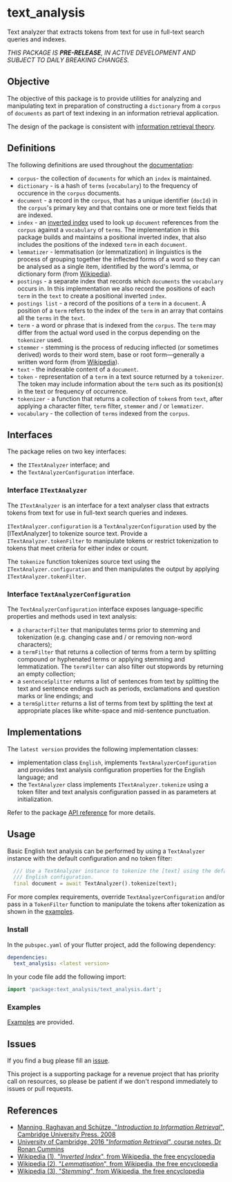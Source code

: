 <!-- 
BSD 3-Clause License
Copyright (c) 2022, GM Consult Pty Ltd
All rights reserved. 
-->

# text_analysis

Text analyzer that extracts tokens from text for use in full-text search queries and indexes. 

*THIS PACKAGE IS **PRE-RELEASE**, IN ACTIVE DEVELOPMENT AND SUBJECT TO DAILY BREAKING CHANGES.*

## Objective

The objective of this package is to provide utilities for analyzing and manipulating text in preparation of constructing a `dictionary` from a `corpus` of `documents` as part of text indexing in an information retrieval application.

The design of the package is consistent with [information retrieval theory](https://nlp.stanford.edu/IR-book/pdf/irbookonlinereading.pdf).

## Definitions

The following definitions are used throughout the [documentation](https://pub.dev/documentation/text_indexing/latest/):

* `corpus`- the collection of `documents` for which an `index` is maintained.
* `dictionary` - is a hash of `terms` (`vocabulary`) to the frequency of occurence in the `corpus` documents.
* `document` - a record in the `corpus`, that has a unique identifier (`docId`) in the `corpus`'s primary key and that contains one or more text fields that are indexed.
* `index` - an [inverted index](https://en.wikipedia.org/wiki/Inverted_index) used to look up `document` references from the `corpus` against a `vocabulary` of `terms`. The implementation in this package builds and maintains a positional inverted index, that also includes the positions of the indexed `term` in each `document`.
* `lemmatizer` - lemmatisation (or lemmatization) in linguistics is the process of grouping together the inflected forms of a word so they can be analysed as a single item, identified by the word's lemma, or dictionary form (from [Wikipedia](https://en.wikipedia.org/wiki/Lemmatisation)).
* `postings` - a separate index that records which `documents` the `vocabulary` occurs in. In this implementation we also record the positions of each `term` in the `text` to create a positional inverted `index`.
* `postings list` - a record of the positions of a `term` in a `document`. A position of a `term` refers to the index of the `term` in an array that contains all the `terms` in the `text`.
* `term` - a word or phrase that is indexed from the `corpus`. The `term` may differ from the actual word used in the corpus depending on the `tokenizer` used.
* `stemmer` -  stemming is the process of reducing inflected (or sometimes derived) words to their word stem, base or root form—generally a written word form (from [Wikipedia](https://en.wikipedia.org/wiki/Stemming)).
* `text` - the indexable content of a `document`.
* `token` - representation of a `term` in a text source returned by a `tokenizer`. The token may include information about the `term` such as its position(s) in the text or frequency of occurrence.
* `tokenizer` - a function that returns a collection of `token`s from `text`, after applying a character filter, `term` filter, `stemmer` and / or `lemmatizer`.
* `vocabulary` - the collection of `terms` indexed from the `corpus`.

## Interfaces

The package relies on two key interfaces:
* the `ITextAnalyzer` interface; and
* the `TextAnalyzerConfiguration` interface.

### Interface `ITextAnalyzer`

The `ITextAnalyzer` is an interface for a text analyser class that extracts tokens from text for use in full-text search queries and indexes. 

`ITextAnalyzer.configuration` is a `TextAnalyzerConfiguration` used by the [ITextAnalyzer] to tokenize source text.
Provide a `ITextAnalyzer.tokenFilter`  to manipulate tokens or restrict tokenization to tokens that meet criteria for either index or count.

The `tokenize` function tokenizes source text using the `ITextAnalyzer.configuration` and then manipulates the output by applying `ITextAnalyzer.tokenFilter`.

### Interface `TextAnalyzerConfiguration`

The `TextAnalyzerConfiguration` interface exposes language-specific properties and methods used in text analysis: 
* a `characterFilter` that manipulates terms prior to stemming and tokenization (e.g. changing case and / or removing non-word characters);
* a `termFilter` that returns a collection of terms from a term by splitting compound or hyphenated terms or applying stemming and lemmatization. The `termFilter` can also filter out stopwords by returning an empty collection;
* a `sentenceSplitter` returns a list of sentences from text by splitting the text and sentence endings such as periods, exclamations and question marks or line endings; and
* a `termSplitter` returns a list of terms from text by splitting the text at appropriate places like white-space and mid-sentence punctuation.

## Implementations

The `latest version` provides the following implementation classes:
* implementation class `English`, implements `TextAnalyzerConfiguration` and provides text analysis configuration properties for the English language; and
* the `TextAnalyzer` class implements `ITextAnalyzer.tokenize` using a token filter and text analysis configuration passed in as parameters at initialization.

Refer to the package [API reference](https://pub.dev/documentation/text_analysis/latest/) for more details.

## Usage

Basic English text analysis can be performed by using a `TextAnalyzer` instance with the default configuration and no token filter:

```dart
  /// Use a TextAnalyzer instance to tokenize the [text] using the default 
  /// English configuration.
  final document = await TextAnalyzer().tokenize(text);

```

For more complex requirements, override `TextAnalyzerConfiguration` and/or pass in a `TokenFilter` function to manipulate the tokens after tokenization as shown in the [examples](https://pub.dev/packages/text_analysis/example).

### Install

In the `pubspec.yaml` of your flutter project, add the following dependency:

```yaml
dependencies:
  text_analysis: <latest version>
```

In your code file add the following import:

```dart
import 'package:text_analysis/text_analysis.dart';
```

### Examples

[Examples](https://pub.dev/packages/text_analysis/example) are provided. 


## Issues

If you find a bug please fill an [issue](https://github.com/GM-Consult-Pty-Ltd/text_analysis/issues).  

This project is a supporting package for a revenue project that has priority call on resources, so please be patient if we don't respond immediately to issues or pull requests.

## References

* [Manning, Raghavan and Schütze, "*Introduction to Information Retrieval*", Cambridge University Press. 2008](https://nlp.stanford.edu/IR-book/pdf/irbookprint.pdf)
* [University of Cambridge, 2016 "*Information Retrieval*", course notes, Dr Ronan Cummins](https://www.cl.cam.ac.uk/teaching/1516/InfoRtrv/)
* [Wikipedia (1), "*Inverted Index*", from Wikipedia, the free encyclopedia](https://en.wikipedia.org/wiki/Inverted_index)
* [Wikipedia (2), "*Lemmatisation*", from Wikipedia, the free encyclopedia](https://en.wikipedia.org/wiki/Lemmatisation)
* [Wikipedia (3), "*Stemming*", from Wikipedia, the free encyclopedia](https://en.wikipedia.org/wiki/Stemming)

